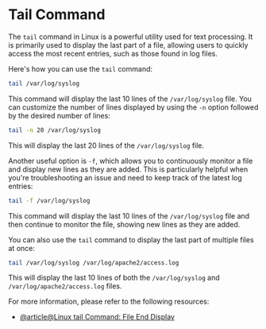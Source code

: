 # Tail Command

The `tail` command in Linux is a powerful utility used for text processing. It is primarily used to display the last part of a file, allowing users to quickly access the most recent entries, such as those found in log files.

Here's how you can use the `tail` command:

```bash
tail /var/log/syslog
```

This command will display the last 10 lines of the `/var/log/syslog` file. You can customize the number of lines displayed by using the `-n` option followed by the desired number of lines:

```bash
tail -n 20 /var/log/syslog
```

This will display the last 20 lines of the `/var/log/syslog` file.

Another useful option is `-f`, which allows you to continuously monitor a file and display new lines as they are added. This is particularly helpful when you're troubleshooting an issue and need to keep track of the latest log entries:

```bash
tail -f /var/log/syslog
```

This command will display the last 10 lines of the `/var/log/syslog` file and then continue to monitor the file, showing new lines as they are added.

You can also use the `tail` command to display the last part of multiple files at once:

```bash
tail /var/log/syslog /var/log/apache2/access.log
```

This will display the last 10 lines of both the `/var/log/syslog` and `/var/log/apache2/access.log` files.

For more information, please refer to the following resources:

- [@article@Linux tail Command: File End Display](https://labex.io/tutorials/linux-linux-tail-command-file-end-display-214303)
